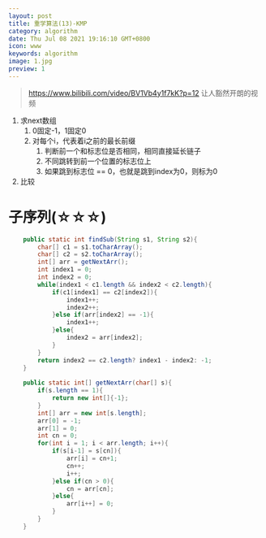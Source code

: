 ```yaml
---
layout: post
title: 重学算法(13)-KMP
category: algorithm
date: Thu Jul 08 2021 19:16:10 GMT+0800
icon: www
keywords: algorithm
image: 1.jpg
preview: 1
---
```

> https://www.bilibili.com/video/BV1Vb4y1f7kK?p=12 
> 让人豁然开朗的视频

1. 求next数组
	1. 0固定-1，1固定0
	2. 对每个i，代表着i之前的最长前缀
		1. 判断前一个和标志位是否相同，相同直接延长链子
		2. 不同跳转到前一个位置的标志位上
		3. 如果跳到标志位 == 0，也就是跳到index为0，则标为0
2. 比较
# 子序列(☆☆☆)
```java
	public static int findSub(String s1, String s2){
		char[] c1 = s1.toCharArray();
		char[] c2 = s2.toCharArray();
		int[] arr = getNextArr();
		int index1 = 0;
		int index2 = 0;
		while(index1 < c1.length && index2 < c2.length){
			if(c1[index1] == c2[index2]){
				index1++;
				index2++;
			}else if(arr[index2] == -1){
				index1++;
			}else{
				index2 = arr[index2];
			}
		}
		return index2 == c2.length? index1 - index2: -1;
	}
	
	public static int[] getNextArr(char[] s){
		if(s.length == 1){
			return new int[]{-1};
		}
		int[] arr = new int[s.length];
		arr[0] = -1;
		arr[1] = 0;
		int cn = 0;
		for(int i = 1; i < arr.length; i++){
			if(s[i-1] = s[cn]){
				arr[i] = cn+1;
				cn++;
				i++;
			}else if(cn > 0){
				cn = arr[cn];
			}else{
				arr[i++] = 0;
			}
		}
 	}
```



